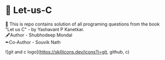 # 🚀 Let-us-C  

💎 This is repo contains solution of all programing questions from the book "Let us C" - by Yashavant P Kanetkar.
<br>
  🖋Author - Shubhodeep Mondal
<br>
  ✒Co-Author - Souvik Nath  

  ![git and c logo](https://skillicons.dev/icons?i=git, github, c)
